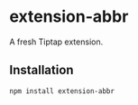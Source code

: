 # extension-abbr

A fresh Tiptap extension.

## Installation

```bash
npm install extension-abbr
```